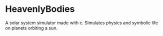 # HeavenlyBodies
A solar system simulator made with c. Simulates physics and symbolic life on planets orbiting a sun. 
